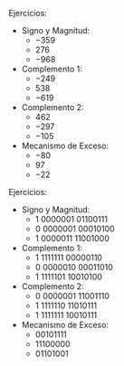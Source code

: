 Ejercicios:
 - Signo y Magnitud:  
   - $-359$
   - $276$
   - $-968$
 - Complemento 1:
   - $-249$
   - $538$
   - $-619$
 - Complemento 2:
   - $462$
   - $-297$
   - $-105$
 - Mecanismo de Exceso:
   - $-80$
   - $97$
   - $-22$

Ejercicios:
 - Signo y Magnitud:  
   - $1$ $0000001$ $01100111$
   - $0$ $0000001$ $00010100$
   - $1$ $0000011$ $11001000$
 - Complemento 1:
   - $1$ $1111111$ $00000110$
   - $0$ $0000010$ $00011010$
   - $1$ $1111101$ $10010100$
 - Complemento 2:
   - $0$ $0000001$ $11001110$
   - $1$ $1111110$ $11010111$
   - $1$ $1111111$ $10010111$
 - Mecanismo de Exceso:
   - $00101111$
   - $11100000$
   - $01101001$